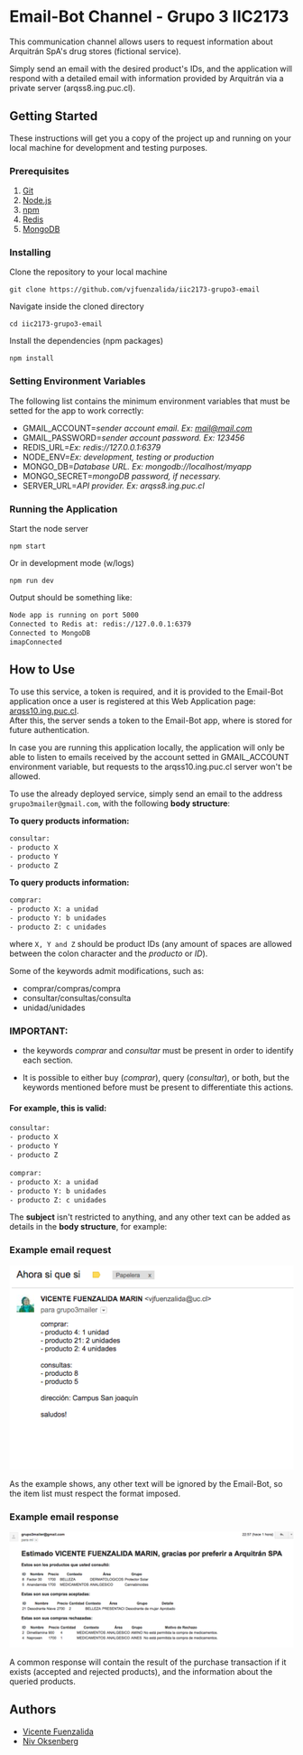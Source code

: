 # Email-Bot Channel - Grupo 3 IIC2173

This communication channel allows users to request information about Arquitrán  SpA's drug stores (fictional service).  

Simply send an email with the desired product's IDs, and the application will respond with a detailed email with information provided by Arquitrán via a private server (arqss8.ing.puc.cl).

## Getting Started

These instructions will get you a copy of the project up and running on your local machine for development and testing purposes.

### Prerequisites

1. [Git](https://git-scm.com/book/en/v2/Getting-Started-Installing-Git)
2. [Node.js](https://nodejs.org/en/download/current/)
3. [npm](https://docs.npmjs.com/getting-started/installing-node)
4. [Redis](https://www.digitalocean.com/community/tutorials/how-to-install-and-configure-redis-on-ubuntu-16-04)
5. [MongoDB](https://www.digitalocean.com/community/tutorials/como-instalar-mongodb-en-ubuntu-16-04-es)

### Installing

Clone the repository to your local machine

```
git clone https://github.com/vjfuenzalida/iic2173-grupo3-email
```

Navigate inside the cloned directory

```
cd iic2173-grupo3-email
```

Install the dependencies (npm packages)

```
npm install
```


### Setting Environment Variables

The following list contains the minimum environment variables that must be setted for the app to work correctly:

*  GMAIL_ACCOUNT=*sender account email. Ex: mail@mail.com*
*  GMAIL_PASSWORD=*sender account password. Ex: 123456*
*  REDIS_URL=*Ex: redis://127.0.0.1:6379*
*  NODE_ENV=*Ex: development, testing or production*
*  MONGO_DB=*Database URL. Ex: mongodb://localhost/myapp*
*  MONGO_SECRET=*mongoDB password, if necessary.*
*  SERVER_URL=*API provider. Ex: arqss8.ing.puc.cl*


### Running the Application

Start the node server

```
npm start
```

Or in development mode (w/logs)

```
npm run dev
```

Output should be something like:

```
Node app is running on port 5000
Connected to Redis at: redis://127.0.0.1:6379
Connected to MongoDB
imapConnected
```

## How to Use

To use this service, a token is required, and it is provided to the Email-Bot application once a user is registered at this Web Application page: [arqss10.ing.puc.cl](https://arqss10.ing.puc.cl/).  
After this, the server sends a token to the Email-Bot app, where is stored for future authentication.  

In case you are running this application locally, the application will only be able to listen to emails received by the account setted in GMAIL_ACCOUNT environment variable, but requests to the arqss10.ing.puc.cl server won't be allowed.  

To use the already deployed service, simply send an email to the address  `grupo3mailer@gmail.com`, with the following **body structure**:

**To query products information:**

```
consultar:
- producto X
- producto Y
- producto Z

```

**To query products information:**

```
comprar: 
- producto X: a unidad
- producto Y: b unidades
- producto Z: c unidades
```

where `X, Y and Z` should be product IDs (any amount of spaces are allowed between the colon character and the *producto* or *ID*).  

Some of the keywords admit modifications, such as:

* comprar/compras/compra
* consultar/consultas/consulta
* unidad/unidades

### IMPORTANT: 

* the keywords *comprar* and *consultar* must be present in order to identify each section.

* It is possible to either buy (*comprar*), query (*consultar*), or both, but the keywords mentioned before must be present to differentiate this actions.

#### For example, this is valid:

```
consultar:
- producto X
- producto Y
- producto Z

comprar: 
- producto X: a unidad
- producto Y: b unidades
- producto Z: c unidades
```


The **subject** isn't restricted to anything, and any other text can be added as details in the **body structure**, for example:

### Example email request

![alt text](./resources/sample-mail.png "Email Format Example")

As the example shows, any other text will be ignored by the Email-Bot, so the item list must respect the format imposed.

### Example email response

![alt text](./resources/sample-response.png "Email Response Example")

A common response will contain the result of the purchase transaction if it exists (accepted and rejected products), and the information about the queried products.



## Authors

* [Vicente Fuenzalida](https://github.com/vjfuenzalida)
* [Niv Oksenberg](https://github.com/noksenberg)